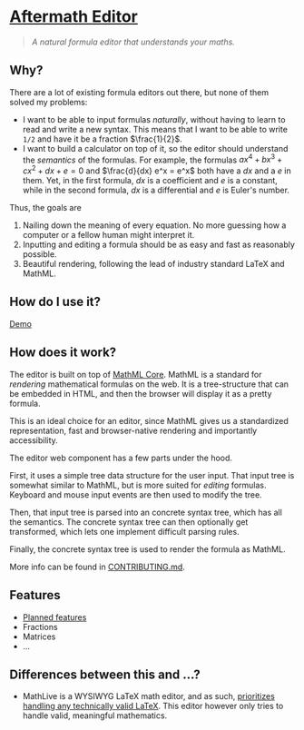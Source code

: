 # [Aftermath Editor](https://stefnotch.github.io/aftermath-editor)

<!-- Picture goes here instead of title -->

> _A natural formula editor that understands your maths._

## Why?

There are a lot of existing formula editors out there, but none of them solved my problems:

- I want to be able to input formulas _naturally_, without having to learn to read and write a new syntax. This means that I want to be able to write `1/2` and have it be a fraction $\frac{1}{2}$.
- I want to build a calculator on top of it, so the editor should understand the _semantics_ of the formulas. For example, the formulas $ax^4 + bx^3 + cx^2 +dx + e = 0$ and $\frac{d}{dx} e^x = e^x$ both have a $dx$ and a $e$ in them. Yet, in the first formula, $dx$ is a coefficient and $e$ is a constant, while in the second formula, $dx$ is a differential and $e$ is Euler's number.

Thus, the goals are

1. Nailing down the meaning of every equation. No more guessing how a computer or a fellow human might interpret it.
2. Inputting and editing a formula should be as easy and fast as reasonably possible.
3. Beautiful rendering, following the lead of industry standard LaTeX and MathML.

## How do I use it?

[Demo](https://stefnotch.github.io/aftermath-editor)

## How does it work?

The editor is built on top of [MathML Core](https://developer.mozilla.org/en-US/docs/Web/MathML). MathML is a standard for _rendering_ mathematical formulas on the web. It is a tree-structure that can be embedded in HTML, and then the browser will display it as a pretty formula.

This is an ideal choice for an editor, since MathML gives us a standardized representation, fast and browser-native rendering and importantly accessibility.

The editor web component has a few parts under the hood.

First, it uses a simple tree data structure for the user input. That input tree is somewhat similar to MathML, but is more suited for _editing_ formulas. Keyboard and mouse input events are then used to modify the tree.

Then, that input tree is parsed into an concrete syntax tree, which has all the semantics. The concrete syntax tree can then optionally get transformed, which lets one implement difficult parsing rules.

Finally, the concrete syntax tree is used to render the formula as MathML.

More info can be found in [CONTRIBUTING.md](./CONTRIBUTING.md).

## Features

<!-- Links to examples go here -->

- [Planned features](https://github.com/users/stefnotch/projects/1/views/1)
- Fractions
- Matrices
- ...

## Differences between this and ...?

- MathLive is a WYSIWYG LaTeX math editor, and as such, [prioritizes handling any technically valid LaTeX](https://github.com/arnog/mathlive/issues/1846#issuecomment-1442619914). This editor however only tries to handle valid, meaningful mathematics.
